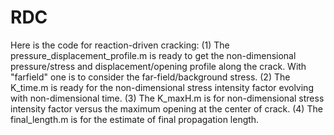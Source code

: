 # RDC
Here is the code for reaction-driven cracking:
(1) The pressure_displacement_profile.m is ready to get the non-dimensional pressure/stress and displacement/opening profile along the crack. With "farfield" one is to consider the far-field/background stress.
(2) The K_time.m is ready for the non-dimensional stress intensity factor evolving with non-dimensional time.
(3) The K_maxH.m is for non-dimensional stress intensity factor versus the maximum opening at the center of crack.
(4) The final_length.m is for the estimate of final propagation length. 
